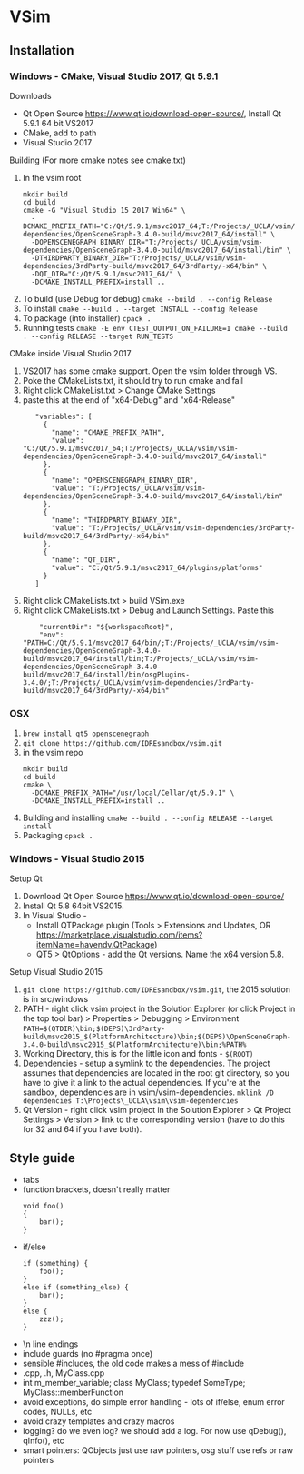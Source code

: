 
# VSim

## Installation

### Windows - CMake, Visual Studio 2017, Qt 5.9.1

Downloads

 - Qt Open Source https://www.qt.io/download-open-source/, Install Qt 5.9.1 64 bit VS2017
 - CMake, add to path
 - Visual Studio 2017

Building (For more cmake notes see cmake.txt)

 1. In the vsim root
 	```
	mkdir build
	cd build
	cmake -G "Visual Studio 15 2017 Win64" \
	  -DCMAKE_PREFIX_PATH="C:/Qt/5.9.1/msvc2017_64;T:/Projects/_UCLA/vsim/vsim-dependencies/OpenSceneGraph-3.4.0-build/msvc2017_64/install" \
	  -DOPENSCENEGRAPH_BINARY_DIR="T:/Projects/_UCLA/vsim/vsim-dependencies/OpenSceneGraph-3.4.0-build/msvc2017_64/install/bin" \
	  -DTHIRDPARTY_BINARY_DIR="T:/Projects/_UCLA/vsim/vsim-dependencies/3rdParty-build/msvc2017_64/3rdParty/-x64/bin" \
	  -DQT_DIR="C:/Qt/5.9.1/msvc2017_64/" \
	  -DCMAKE_INSTALL_PREFIX=install ..
	  ```
 2. To build (use Debug for debug)
	`cmake --build . --config Release`
 3. To install
	`cmake --build . --target INSTALL --config Release`
 4. To package (into installer)
	`cpack .`
 6. Running tests `cmake -E env CTEST_OUTPUT_ON_FAILURE=1 cmake --build . --config RELEASE --target RUN_TESTS`

CMake inside Visual Studio 2017

 1. VS2017 has some cmake support. Open the vsim folder through VS.
 2. Poke the CMakeLists.txt, it should try to run cmake and fail
 3. Right click CMakeList.txt > Change CMake Settings
 4. paste this at the end of "x64-Debug" and "x64-Release"
     ````
        "variables": [
          {
            "name": "CMAKE_PREFIX_PATH",
            "value": "C:/Qt/5.9.1/msvc2017_64;T:/Projects/_UCLA/vsim/vsim-dependencies/OpenSceneGraph-3.4.0-build/msvc2017_64/install"
          },
          {
            "name": "OPENSCENEGRAPH_BINARY_DIR",
            "value": "T:/Projects/_UCLA/vsim/vsim-dependencies/OpenSceneGraph-3.4.0-build/msvc2017_64/install/bin"
          },
          {
            "name": "THIRDPARTY_BINARY_DIR",
            "value": "T:/Projects/_UCLA/vsim/vsim-dependencies/3rdParty-build/msvc2017_64/3rdParty/-x64/bin"
          },
          {
            "name": "QT_DIR",
            "value": "C:/Qt/5.9.1/msvc2017_64/plugins/platforms"
          }
        ]
    ````
 5. Right click CMakeLists.txt > build VSim.exe
 6. Right click CMakeLists.txt > Debug and Launch Settings. Paste this
     ````
	     "currentDir": "${workspaceRoot}",
         "env": "PATH=C:/Qt/5.9.1/msvc2017_64/bin/;T:/Projects/_UCLA/vsim/vsim-dependencies/OpenSceneGraph-3.4.0-build/msvc2017_64/install/bin;T:/Projects/_UCLA/vsim/vsim-dependencies/OpenSceneGraph-3.4.0-build/msvc2017_64/install/bin/osgPlugins-3.4.0/;T:/Projects/_UCLA/vsim/vsim-dependencies/3rdParty-build/msvc2017_64/3rdParty/-x64/bin"
	 ````

### OSX

 1. `brew install qt5 openscenegraph`
 2. `git clone https://github.com/IDREsandbox/vsim.git`
 3. in the vsim repo
	```
	mkdir build
	cd build
	cmake \
	  -DCMAKE_PREFIX_PATH="/usr/local/Cellar/qt/5.9.1" \
	  -DCMAKE_INSTALL_PREFIX=install ..
	```
 4. Building and installing `cmake --build . --config RELEASE --target install`
 5. Packaging `cpack .`

### Windows - Visual Studio 2015

Setup Qt

1. Download Qt Open Source https://www.qt.io/download-open-source/
2. Install Qt 5.8 64bit VS2015.
3. In Visual Studio - 
	- Install QTPackage plugin (Tools > Extensions and Updates, OR https://marketplace.visualstudio.com/items?itemName=havendv.QtPackage)
	- QT5 > QtOptions - add the Qt versions. Name the x64 version 5.8.

Setup Visual Studio 2015

1. `git clone https://github.com/IDREsandbox/vsim.git`, the 2015 solution is in src/windows
2. PATH - right click vsim project in the Solution Explorer (or click Project in the top tool bar) > Properties > Debugging > Environment 
	`PATH=$(QTDIR)\bin;$(DEPS)\3rdParty-build\msvc2015_$(PlatformArchitecture)\bin;$(DEPS)\OpenSceneGraph-3.4.0-build\msvc2015_$(PlatformArchitecture)\bin;%PATH%`
3. Working Directory, this is for the little icon and fonts - `$(ROOT)`
4. Dependencies - setup a symlink to the dependencies. The project assumes that dependencies are located in the root git directory, so you have to give it a link to the actual dependencies. If you're at the sandbox, dependencies are in vsim/vsim-dependencies.
	`mklink /D dependencies T:\Projects\_UCLA\vsim\vsim-dependencies`
5. Qt Version - right click vsim project in the Solution Explorer > Qt Project Settings > Version > link to the corresponding version (have to do this for 32 and 64 if you have both). 





## Style guide

- tabs
- function brackets, doesn't really matter
	```
	void foo()
	{
		bar();
	}
- if/else
	```
	if (something) {
		foo();
	} 
	else if (something_else) {
		bar();
	} 
	else {
		zzz();
	}
- \\n line endings
- include guards (no #pragma once)
- sensible #includes, the old code makes a mess of #include
- .cpp, .h, MyClass.cpp
- int m_member_variable; class MyClass; typedef SomeType; MyClass::memberFunction
- avoid exceptions, do simple error handling - lots of if/else, enum error codes, NULLs, etc
- avoid crazy templates and crazy macros
- logging? do we even log? we should add a log. For now use qDebug(), qInfo(), etc
- smart pointers: QObjects just use raw pointers, osg stuff use refs or raw pointers
